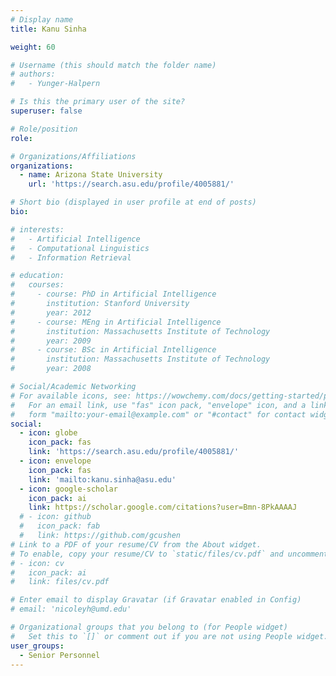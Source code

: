 ```yaml
---
# Display name
title: Kanu Sinha

weight: 60

# Username (this should match the folder name)
# authors:
#   - Yunger-Halpern

# Is this the primary user of the site?
superuser: false

# Role/position
role: 

# Organizations/Affiliations
organizations:
  - name: Arizona State University
    url: 'https://search.asu.edu/profile/4005881/'

# Short bio (displayed in user profile at end of posts)
bio: 

# interests:
#   - Artificial Intelligence
#   - Computational Linguistics
#   - Information Retrieval

# education:
#   courses:
#     - course: PhD in Artificial Intelligence
#       institution: Stanford University
#       year: 2012
#     - course: MEng in Artificial Intelligence
#       institution: Massachusetts Institute of Technology
#       year: 2009
#     - course: BSc in Artificial Intelligence
#       institution: Massachusetts Institute of Technology
#       year: 2008

# Social/Academic Networking
# For available icons, see: https://wowchemy.com/docs/getting-started/page-builder/#icons
#   For an email link, use "fas" icon pack, "envelope" icon, and a link in the
#   form "mailto:your-email@example.com" or "#contact" for contact widget.
social:
  - icon: globe
    icon_pack: fas
    link: 'https://search.asu.edu/profile/4005881/'
  - icon: envelope
    icon_pack: fas
    link: 'mailto:kanu.sinha@asu.edu'
  - icon: google-scholar
    icon_pack: ai
    link: https://scholar.google.com/citations?user=Bmn-8PkAAAAJ
  # - icon: github
  #   icon_pack: fab
  #   link: https://github.com/gcushen
# Link to a PDF of your resume/CV from the About widget.
# To enable, copy your resume/CV to `static/files/cv.pdf` and uncomment the lines below.
# - icon: cv
#   icon_pack: ai
#   link: files/cv.pdf

# Enter email to display Gravatar (if Gravatar enabled in Config)
# email: 'nicoleyh@umd.edu'

# Organizational groups that you belong to (for People widget)
#   Set this to `[]` or comment out if you are not using People widget.
user_groups:
  - Senior Personnel
---
```


